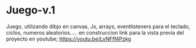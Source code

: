 # Juego-v.1
Juego, utilizando dibjo en canvas, Js, arrays, eventlisteners para el teclado, ciclos, numeros aleatorios..... en construccion
link para la vista previa del proyecto en youtube;
https://youtu.be/LvNFff4Pzkg
